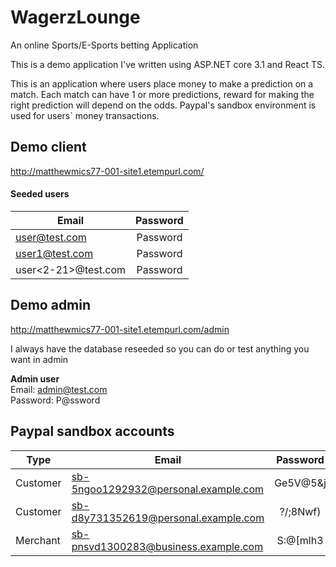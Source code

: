 # WagerzLounge
An online Sports/E-Sports betting Application

This is a demo application I've written using ASP.NET core 3.1 and React TS. 

This is an application where users place money to make a prediction on a match. 
Each match can have 1 or more predictions, reward for making the right prediction will depend on the odds. 
Paypal's sandbox environment is used for users` money transactions.

## Demo client
   http://matthewmics77-001-site1.etempurl.com/  
#### Seeded users  
| Email         | Password      |
| ------------- |:-------------:|
| user@test.com | Password      |
| user1@test.com| Password      |
| user<2-21>@test.com | Password| 

## Demo admin
http://matthewmics77-001-site1.etempurl.com/admin

I always have the database reseeded so you can do or test anything you want in admin  

  **Admin user**  
  Email: admin@test.com  
  Password: P@ssword    

## Paypal sandbox accounts
| Type | Email         | Password      | 
| ------- | ------------- |:-------------:|
| Customer | sb-5ngoo1292932@personal.example.com | Ge5V@5&j |
| Customer | sb-d8y731352619@personal.example.com | ?/;8Nwf) |
| Merchant | sb-pnsvd1300283@business.example.com | S:@[mlh3 | 
